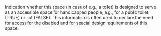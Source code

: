 Indication whether this space (in case of e.g., a toilet) is designed to serve as an accessible space for handicapped people, e.g., for a public toilet (TRUE) or not (FALSE). This information is often used to declare the need for access for the disabled and for special design requirements of this space.
